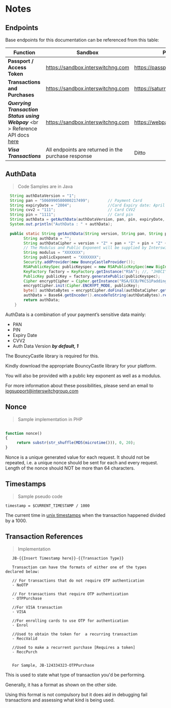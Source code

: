 

<h1 id="-default-notes"> Notes </h1>

## Endpoints

Base endpoints for this documentation can be referenced from this table:

|Function|Sandbox|Production|
|---|---|---|
|**Passport / Access Token**|https://sandbox.interswitchng.com|https://passport.interswitchng.com|
|**Transactions and Purchases**|https://sandbox.interswitchng.com|https://saturn.interswitchng.com|
|***Querying Transaction Status using Webpay*** <br \> Reference API docs [here](#opIdGET_collections-api-v1-gettransaction-json)|https://sandbox.interswitchng.com|https://webpay.interswitchng.com|
|***Visa Transactions***|All endpoints are returned in the purchase response|Ditto|

## AuthData

> Code Samples are in Java

```java
  String authDataVersion = "1";
  String pan = "5060990580000217499";        // Payment Card
  String expiryDate = "2004";                //Card Expiry date: April (04), 2020 (20) - YYMM
  String cvv2 = "111";                       // Card CVV2
  String pin = "1111";                       // Card pin
  String authData = getAuthData(authDataVersion, pan, pin, expiryDate, cvv2);
  System.out.println("AuthData : " + authData);
 
  public static String getAuthData(String version, String pan, String pin, String expiryDate, String cvv2) throws Exception {
        String authData = "";
        String authDataCipher = version + "Z" + pan + "Z" + pin + "Z" + expiryDate + "Z" + cvv2;
        // The Modulus and Public Exponent will be supplied by Interswitch. please ask for one
        String modulus = "XXXXXXX";
        String publicExponent = "XXXXXXX";
        Security.addProvider(new BouncyCastleProvider());
        RSAPublicKeySpec publicKeyspec = new RSAPublicKeySpec(new BigInteger(modulus, 16), new BigInteger(publicExponent, 16));
        KeyFactory factory = KeyFactory.getInstance("RSA"); //, "JHBCI");
        PublicKey publicKey = factory.generatePublic(publicKeyspec);
        Cipher encryptCipher = Cipher.getInstance("RSA/ECB/PKCS1Padding", "BC");
        encryptCipher.init(Cipher.ENCRYPT_MODE, publicKey);
        byte[] authDataBytes = encryptCipher.doFinal(authDataCipher.getBytes("UTF8"));
        authData = Base64.getEncoder().encodeToString(authDataBytes).replaceAll("\\r|\\n", "");
        return authData;
    }
```

AuthData is a combination of your payment’s sensitive data mainly: 

- PAN
- PIN
- Expiry Date
- CVV2
- Auth Data Version ***by default, 1***

The BouncyCastle library is required for this.

 Kindly download the appropriate BouncyCastle library for your platform.  
 
 You will also be provided with a public key exponent as well as a modulus.

 For more information about these possibilities, please send an email to [ipgsupport@interswitchgroup.com](mailto:ipgsupport@interswitchgroup.com)



## Nonce

> Sample implementation in PHP

```php
	
function nonce()
{
     return substr(str_shuffle(MD5(microtime())), 0, 20);
}
```
Nonce is a unique generated value for each request. It should not be repeated, i.e. a unique nonce should be sent for each and every request. Length of the nonce should NOT be more than 64 characters.


## Timestamps


> Sample pseudo code

```
timestamp = $CURRENT_TIMESTAMP / 1000

```
The current time in [unix timestamps](https://www.unixtimestamp.com/) when the transaction happened divided by a 1000.


## Transaction References

 <a id="transaction-references"></a>

 > Implementation

 ```
    JB-{{Insert Timestamp here}}-{{Transaction Type}}

    Transaction can have the formats of either one of the types declared below:

    // For transactions that do not require OTP authentication
    - NoOTP  

    // For transactions that require OTP authentication
    - OTPPurchase 

    //For VISA transaction
    - VISA 

    //For enrolling cards to use OTP for authentication
    - Enrol 

    //Used to obtain the token for  a recurring transaction
    - ReccValid

    //Used to make a recurrent purchase [Requires a token]
    - ReccPurch


    For Sample, JB-124334323-OTPPurchase
 ```

 This is used to state what type of transaction you'd be performing.

 Generally, it has a format as shown on the other side.

 Using this format is not compulsory but it does aid in debugging fail transactions and assessing what kind is being used.




